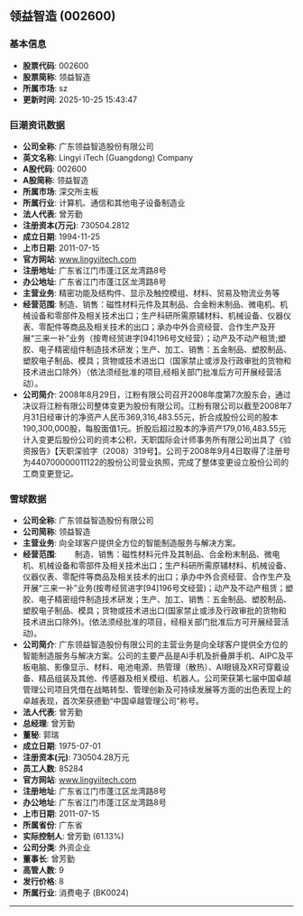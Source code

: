 ## 领益智造 (002600)

### 基本信息

- **股票代码**: 002600
- **股票简称**: 领益智造
- **所属市场**: sz
- **更新时间**: 2025-10-25 15:43:47

### 巨潮资讯数据

- **公司全称**: 广东领益智造股份有限公司
- **英文名称**: Lingyi iTech (Guangdong) Company
- **A股代码**: 002600
- **A股简称**: 领益智造
- **所属市场**: 深交所主板
- **所属行业**: 计算机、通信和其他电子设备制造业
- **法人代表**: 曾芳勤
- **注册资本(万元)**: 730504.2812
- **成立日期**: 1994-11-25
- **上市日期**: 2011-07-15
- **官方网站**: www.lingyiitech.com
- **注册地址**: 广东省江门市蓬江区龙湾路8号
- **办公地址**: 广东省江门市蓬江区龙湾路8号
- **主营业务**: 精密功能及结构件、显示及触控模组、材料、贸易及物流业务等
- **经营范围**: 制造、销售：磁性材料元件及其制品、合金粉末制品、微电机、机械设备和零部件及相关技术出口；生产科研所需原辅材料、机械设备、仪器仪表、零配件等商品及相关技术的出口；承办中外合资经营、合作生产及开展“三来一补”业务（按粤经贸进字[94]196号文经营）；动产及不动产租赁;塑胶、电子精密组件制造技术研发；生产、加工、销售：五金制品、塑胶制品、塑胶电子制品、模具；货物或技术进出口（国家禁止或涉及行政审批的货物和技术进出口除外）（依法须经批准的项目,经相关部门批准后方可开展经营活动）。
- **公司简介**: 2008年8月29日，江粉有限公司召开2008年度第7次股东会，通过决议将江粉有限公司整体变更为股份有限公司。江粉有限公司以截至2008年7月31日经审计的净资产人民币369,316,483.55元，折合成股份公司的股本190,300,000股，每股面值1元。折股后超过股本的净资产179,016,483.55元计入变更后股份公司的资本公积，天职国际会计师事务所有限公司出具了《验资报告》【天职深验字（2008）319号】。公司于2008年9月4日取得了注册号为440700000011122的股份公司营业执照，完成了整体变更设立股份公司的工商变更登记。

### 雪球数据

- **公司全称**: 广东领益智造股份有限公司
- **公司简称**: 领益智造
- **主营业务**: 向全球客户提供全方位的智能制造服务与解决方案。
- **经营范围**: 　　制造、销售：磁性材料元件及其制品、合金粉末制品、微电机、机械设备和零部件及相关技术出口；生产科研所需原辅材料、机械设备、仪器仪表、零配件等商品及相关技术的出口；承办中外合资经营、合作生产及开展“三来一补”业务(按粤经贸进字[94]196号文经营)；动产及不动产租赁；塑胶、电子精密组件制造技术研发；生产、加工、销售：五金制品、塑胶制品、塑胶电子制品、模具；货物或技术进出口(国家禁止或涉及行政审批的货物和技术进出口除外)。(依法须经批准的项目，经相关部门批准后方可开展经营活动)。
- **公司简介**: 广东领益智造股份有限公司的主营业务是向全球客户提供全方位的智能制造服务与解决方案。公司的主要产品是AI手机及折叠屏手机、AIPC及平板电脑、影像显示、材料、电池电源、热管理（散热）、AI眼镜及XR可穿戴设备、精品组装及其他、传感器及相关模组、机器人。公司荣获第七届中国卓越管理公司项目凭借在战略转型、管理创新及可持续发展等方面的出色表现上的卓越表现，首次荣获德勤“中国卓越管理公司”称号。
- **法人代表**: 曾芳勤
- **总经理**: 曾芳勤
- **董秘**: 郭瑞
- **成立日期**: 1975-07-01
- **注册资本(元)**: 730504.28万元
- **员工人数**: 85284
- **官方网站**: www.lingyiitech.com
- **注册地址**: 广东省江门市蓬江区龙湾路8号
- **办公地址**: 广东省江门市蓬江区龙湾路8号
- **上市日期**: 2011-07-15
- **所属省份**: 广东省
- **实际控制人**: 曾芳勤 (61.13%)
- **公司分类**: 外资企业
- **董事长**: 曾芳勤
- **高管人数**: 9
- **发行价格**: 8
- **所属行业**: 消费电子 (BK0024)

---